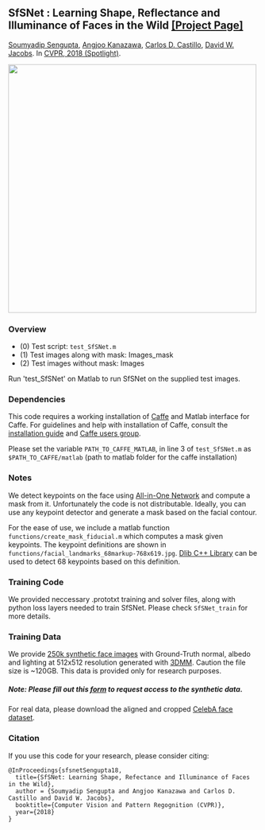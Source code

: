 <!--<h3><b>SfSNet</b></h3>-->
## <b>SfSNet : Learning Shape, Reflectance and Illuminance of Faces in the Wild</b> [[Project Page]](http://senguptaumd.github.io/SfSNet/) <br>
[Soumyadip Sengupta](http://legacydirs.umiacs.umd.edu/~sengupta/), [Angjoo Kanazawa](http://www.cs.berkeley.edu/~kanazawa/), [Carlos D. Castillo](http://legacydirs.umiacs.umd.edu/~carlos/), [David W. Jacobs](https://www.cs.umd.edu/~djacobs/). In [CVPR, 2018 (Spotlight)](https://arxiv.org/pdf/1712.01261.pdf).

<img src="https://github.com/senguptaumd/SfSNet/blob/gh-pages/resources/Teaser1.png" width="500px" >

### Overview
 - (0) Test script: `test_SfSNet.m`
 - (1) Test images along with mask: Images_mask
 - (2) Test images without mask: Images
 
Run 'test_SfSNet' on Matlab to run SfSNet on the supplied test images. 

### Dependencies ###
This code requires a working installation of [Caffe](http://caffe.berkeleyvision.org/) and Matlab interface for Caffe. For guidelines and help with installation of Caffe, consult the [installation guide](http://caffe.berkeleyvision.org/) and [Caffe users group](https://groups.google.com/forum/#!forum/caffe-users).

Please set the variable `PATH_TO_CAFFE_MATLAB`, in line 3 of `test_SfSNet.m` as `$PATH_TO_CAFFE/matlab` (path to matlab folder for the caffe installation)

### Notes
We detect keypoints on the face using <a href="https://arxiv.org/abs/1611.00851">All-in-One Network</a> and compute a mask from it. Unfortunately the code is not distributable. Ideally, you can use any keypoint detector and generate a mask based on the facial contour.

For the ease of use, we include a matlab function `functions/create_mask_fiducial.m` which computes a mask given keypoints. The keypoint definitions are shown in `functions/facial_landmarks_68markup-768x619.jpg`. [Dlib C++ Library](http://dlib.net/) can be used to detect 68 keypoints based on this definition.

### Training Code
We provided neccessary .prototxt training and solver files, along with python loss layers needed to train SfSNet. Please check `SfSNet_train` for more details.

### Training Data
We provide [250k synthetic face images](https://drive.google.com/file/d/1UQONt9Usk3PKztSIoXeNUEUqD5s6z69e/view?usp=sharing) with Ground-Truth normal, albedo and lighting at 512x512 resolution generated with [3DMM](http://gravis.dmi.unibas.ch/Sigg99.html). Caution the file size is ~120GB. This data is provided only for research purposes.

##### Note: Please fill out this [form](https://goo.gl/forms/lLTaT4KYgGQAmBhh2) to request access to the synthetic data.

For real data, please download the aligned and cropped [CelebA face dataset](http://mmlab.ie.cuhk.edu.hk/projects/CelebA.html).


### Citation
If you use this code for your research, please consider citing:
```
@InProceedings{sfsnetSengupta18,
  title={SfSNet: Learning Shape, Refectance and Illuminance of Faces in the Wild},
  author = {Soumyadip Sengupta and Angjoo Kanazawa and Carlos D. Castillo and David W. Jacobs},
  booktitle={Computer Vision and Pattern Regognition (CVPR)},
  year={2018}
}
```
